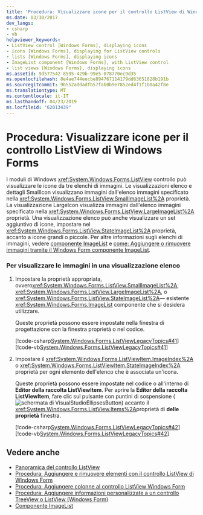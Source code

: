 ```yaml
---
title: 'Procedura: Visualizzare icone per il controllo ListView di Windows Forms'
ms.date: 03/30/2017
dev_langs:
- csharp
- vb
helpviewer_keywords:
- ListView control [Windows Forms], displaying icons
- icons [Windows Forms], displaying for ListView controls
- lists [Windows Forms], displaying icons
- ImageList component [Windows Forms], with ListView control
- list views [Windows Forms], displaying icons
ms.assetid: 9d577542-8595-429b-99e5-078770ec9d35
ms.openlocfilehash: 8e4ae744eecbe894767114179dd63651828b191b
ms.sourcegitcommit: 9b552addadfb57fab0b9e7852ed4f1f1b8a42f8e
ms.translationtype: MT
ms.contentlocale: it-IT
ms.lasthandoff: 04/23/2019
ms.locfileid: "62013439"
---
```

# <a name="how-to-display-icons-for-the-windows-forms-listview-control"></a>Procedura: Visualizzare icone per il controllo ListView di Windows Forms
I moduli di Windows <xref:System.Windows.Forms.ListView> controllo può visualizzare le icone da tre elenchi di immagini. Le visualizzazioni elenco e dettagli SmallIcon visualizzano immagini dall'elenco immagini specificato nella <xref:System.Windows.Forms.ListView.SmallImageList%2A> proprietà. La visualizzazione LargeIcon visualizza immagini dall'elenco immagini specificato nella <xref:System.Windows.Forms.ListView.LargeImageList%2A> proprietà. Una visualizzazione elenco può anche visualizzare un set aggiuntivo di icone, impostare nel <xref:System.Windows.Forms.ListView.StateImageList%2A> proprietà, accanto a icone grandi o piccole. Per altre informazioni sugli elenchi di immagini, vedere [componente ImageList](imagelist-component-windows-forms.md) e [come: Aggiungere o rimuovere immagini tramite il Windows Form componente ImageList](how-to-add-or-remove-images-with-the-windows-forms-imagelist-component.md).  
  
### <a name="to-display-images-in-a-list-view"></a>Per visualizzare le immagini in una visualizzazione elenco  
  
1. Impostare la proprietà appropriata, ovvero<xref:System.Windows.Forms.ListView.SmallImageList%2A>, <xref:System.Windows.Forms.ListView.LargeImageList%2A>, o <xref:System.Windows.Forms.ListView.StateImageList%2A>— esistente <xref:System.Windows.Forms.ImageList> componente che si desidera utilizzare.  
  
     Queste proprietà possono essere impostate nella finestra di progettazione con la finestra proprietà o nel codice.  
  
     [!code-csharp[System.Windows.Forms.ListViewLegacyTopics#41](~/samples/snippets/csharp/VS_Snippets_Winforms/System.Windows.Forms.ListViewLegacyTopics/CS/Class1.cs#41)]
     [!code-vb[System.Windows.Forms.ListViewLegacyTopics#41](~/samples/snippets/visualbasic/VS_Snippets_Winforms/System.Windows.Forms.ListViewLegacyTopics/VB/Class1.vb#41)]  
  
2. Impostare il <xref:System.Windows.Forms.ListViewItem.ImageIndex%2A> o <xref:System.Windows.Forms.ListViewItem.StateImageIndex%2A> proprietà per ogni elemento dell'elenco che è associata un'icona.  
  
     Queste proprietà possono essere impostate nel codice o all'interno di **Editor della raccolta ListViewItem**. Per aprire la **Editor della raccolta ListViewItem**, fare clic sul pulsante con puntini di sospensione (![schermata di VisualStudioEllipsesButton](../media/vbellipsesbutton.png "vbEllipsesButton")) accanto il <xref:System.Windows.Forms.ListView.Items%2A>proprietà di **delle proprietà** finestra.  
  
     [!code-csharp[System.Windows.Forms.ListViewLegacyTopics#42](~/samples/snippets/csharp/VS_Snippets_Winforms/System.Windows.Forms.ListViewLegacyTopics/CS/Class1.cs#42)]
     [!code-vb[System.Windows.Forms.ListViewLegacyTopics#42](~/samples/snippets/visualbasic/VS_Snippets_Winforms/System.Windows.Forms.ListViewLegacyTopics/VB/Class1.vb#42)]  
  
## <a name="see-also"></a>Vedere anche

- [Panoramica del controllo ListView](listview-control-overview-windows-forms.md)
- [Procedura: Aggiungere e rimuovere elementi con il controllo ListView di Windows Form](how-to-add-and-remove-items-with-the-windows-forms-listview-control.md)
- [Procedura: Aggiungere colonne al controllo ListView Windows Form](how-to-add-columns-to-the-windows-forms-listview-control.md)
- [Procedura: Aggiungere informazioni personalizzate a un controllo TreeView o ListView (Windows Form)](add-custom-information-to-a-treeview-or-listview-control-wf.md)
- [Componente ImageList](imagelist-component-windows-forms.md)
